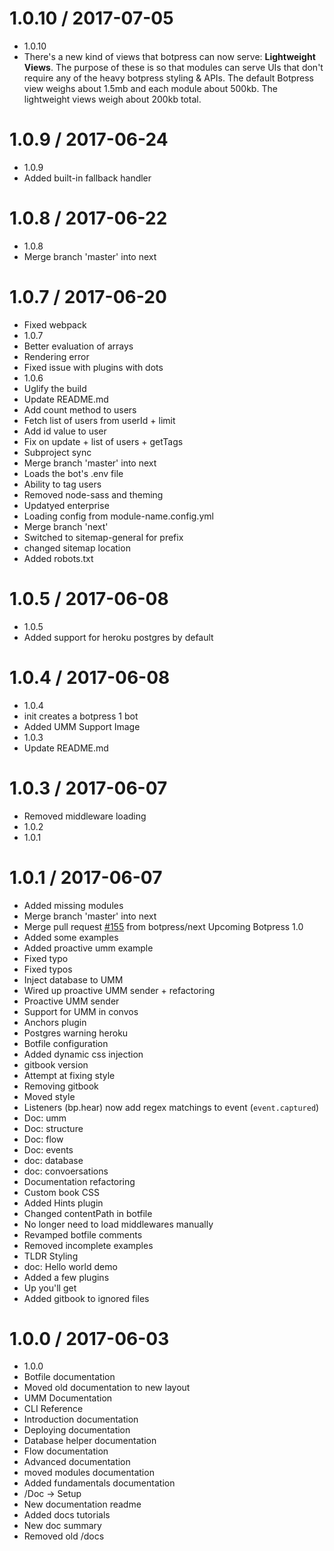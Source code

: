 1.0.10 / 2017-07-05
==================

  * 1.0.10
  * There's a new kind of views that botpress can now serve: **Lightweight Views**. The purpose of these is so that modules can serve UIs that don't require any of the heavy botpress styling & APIs. The default Botpress view weighs about 1.5mb and each module about 500kb. The lightweight views weigh about 200kb total.

1.0.9 / 2017-06-24
==================

  * 1.0.9
  * Added built-in fallback handler

1.0.8 / 2017-06-22
==================

  * 1.0.8
  * Merge branch 'master' into next

1.0.7 / 2017-06-20
==================

  * Fixed webpack
  * 1.0.7
  * Better evaluation of arrays
  * Rendering error
  * Fixed issue with plugins with dots
  * 1.0.6
  * Uglify the build
  * Update README.md
  * Add count method to users
  * Fetch list of users from userId + limit
  * Add id value to user
  * Fix on update + list of users + getTags
  * Subproject sync
  * Merge branch 'master' into next
  * Loads the bot's .env file
  * Ability to tag users
  * Removed node-sass and theming
  * Updatyed enterprise
  * Loading config from module-name.config.yml
  * Merge branch 'next'
  * Switched to sitemap-general for prefix
  * changed sitemap location
  * Added robots.txt

1.0.5 / 2017-06-08
==================

  * 1.0.5
  * Added support for heroku postgres by default

1.0.4 / 2017-06-08
==================

  * 1.0.4
  * init creates a botpress 1 bot
  * Added UMM Support Image
  * 1.0.3
  * Update README.md

1.0.3 / 2017-06-07
==================

  * Removed middleware loading
  * 1.0.2
  * 1.0.1

1.0.1 / 2017-06-07
==================

  * Added missing modules
  * Merge branch 'master' into next
  * Merge pull request [#155](https://github.com/botpress/botpress/issues/155) from botpress/next
    Upcoming Botpress 1.0
  * Added some examples
  * Added proactive umm example
  * Fixed typo
  * Fixed typos
  * Inject database to UMM
  * Wired up proactive UMM sender + refactoring
  * Proactive UMM sender
  * Support for UMM in convos
  * Anchors plugin
  * Postgres warning heroku
  * Botfile configuration
  * Added dynamic css injection
  * gitbook version
  * Attempt at fixing style
  * Removing gitbook
  * Moved style
  * Listeners (bp.hear) now add regex matchings to event (`event.captured`)
  * Doc: umm
  * Doc: structure
  * Doc: flow
  * Doc: events
  * doc: database
  * doc: convoersations
  * Documentation refactoring
  * Custom book CSS
  * Added Hints plugin
  * Changed contentPath in botfile
  * No longer need to load middlewares manually
  * Revamped botfile comments
  * Removed incomplete examples
  * TLDR Styling
  * doc: Hello world demo
  * Added a few plugins
  * Up you'll get
  * Added gitbook to ignored files

1.0.0 / 2017-06-03
==================

  * 1.0.0
  * Botfile documentation
  * Moved old documentation to new layout
  * UMM Documentation
  * CLI Reference
  * Introduction documentation
  * Deploying documentation
  * Database helper documentation
  * Flow documentation
  * Advanced documentation
  * moved modules documentation
  * Added fundamentals documentation
  * /Doc -> Setup
  * New documentation readme
  * Added docs tutorials
  * New doc summary
  * Removed old /docs
